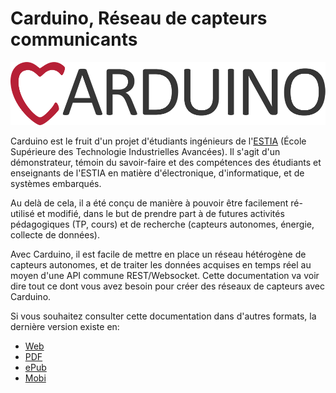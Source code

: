 # Carduino, Réseau de capteurs communicants

<img class="logo" src='images/carduino-simple-logo.png' alt='Logo Debian' />

Carduino est le fruit d'un projet d'étudiants ingénieurs de l'[ESTIA](http://www.estia.fr) (École Supérieure des Technologie Industrielles Avancées). Il s'agit d'un démonstrateur, témoin du savoir-faire et des compétences des étudiants et enseignants de l'ESTIA en matière d'électronique, d'informatique, et de systèmes embarqués.

Au delà de cela, il a été conçu de manière à pouvoir être facilement ré-utilisé et modifié, dans le but de prendre part à de futures activités pédagogiques (TP, cours) et de recherche (capteurs autonomes, énergie, collecte de données).

Avec Carduino, il est facile de mettre en place un réseau hétérogène de capteurs autonomes, et de traiter les données acquises en temps réel au moyen d'une API commune REST/Websocket.
Cette documentation va voir dire tout ce dont vous avez besoin pour créer des réseaux de capteurs avec Carduino.

Si vous souhaitez consulter cette documentation dans d'autres formats, la dernière version existe en:

- [Web](http://docs.carduino.com)
- [PDF](https://www.gitbook.com/download/pdf/book/vincentdauliac/carduino-docs)
- [ePub](https://www.gitbook.com/download/epub/book/vincentdauliac/carduino-docs)
- [Mobi](https://www.gitbook.com/download/mobi/book/vincentdauliac/carduino-docs)